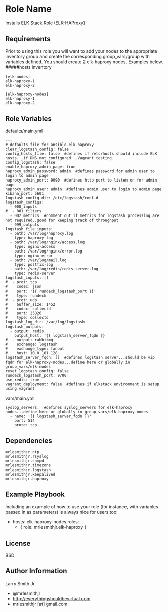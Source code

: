 Role Name
=========

Installs ELK Stack Role (ELK-HAProxy)

Requirements
------------

Prior to using this role you will want to add your nodes to the appropriate inventory group and create the corresponding group_vars/group with variables defined. You should create 2 elk-haproxy nodes. Examples below.
#####hosts inventory
````
[elk-nodes]
elk-haproxy-1
elk-haproxy-2

[elk-haproxy-nodes]
elk-haproxy-1
elk-haproxy-2
````

Role Variables
--------------
defaults/main.yml
````
---
# defaults file for ansible-elk-haproxy
clear_logstash_config: false
config_hosts_file: false  #defines if /etc/hosts should include ELK hosts...if DNS not configured...Vagrant testing.
config_logstash: false
enable_haproxy_admin_page: true
haproxy_admin_password: admin  #defines password for admin user to login to admin page
haproxy_admin_port: 9090  #defines http port to listen on for admin page
haproxy_admin_user: admin  #defines admin user to login to admin page
kibana_port: 5601
logstash_config_dir: /etc/logstash/conf.d
logstash_configs:
  - 000_inputs
#  - 001_filters
  - 002_metrics  #comment out if metrics for logstash processing are not required..good for keeping track of throughput
  - 999_outputs
logstash_file_inputs:
  - path: /var/log/haproxy.log
    type: haproxy-log
  - path: /var/log/nginx/access.log
    type: nginx-access
  - path: /var/log/nginx/error.log
    type: nginx-error
  - path: /var/log/mail.log
    type: postfix-log
  - path: /var/log/redis/redis-server.log
    type: redis-server
logstash_inputs: []
#  - prot: tcp
#    codec: json
#    port: '{{ rundeck_logstash_port }}'
#    type: rundeck
#  - prot: udp
#    buffer_size: 1452
#    codec: collectd
#    port: 25826
#    type: collectd
logstash_log_dir: /var/log/logstash
logstash_outputs:
  - output: redis
    output_host: '{{ logstash_server_fqdn }}'
#  - output: rabbitmq
#    exchange: logstash
#    exchange_type: fanout
#    host: 10.0.101.128
logstash_server_fqdn: []  #defines logstash server...should be vip fqdn for elk-haproxy-nodes...define here or globally in group_vars/elk-nodes
reset_logstash_config: false
rundeck_logstash_port: 9700
use_redis: true
vagrant_deployment: false  #defines if elkstack environment is setup using vagrant
````
vars/main.yml
````
syslog_servers:  #defines syslog_servers for elk-haproxy nodes...define here or globally in group_vars/elk-haproxy-nodes
  - name: '{{ logstash_server_fqdn }}'
    port: 514
    proto: tcp
````

Dependencies
------------

````
mrlesmithjr.ntp
mrlesmithjr.rsyslog
mrlesmithjr.snmpd
mrlesmithjr.timezone
mrlesmithjr.logstash
mrlesmithjr.keepalived
mrlesmithjr.haproxy
````

Example Playbook
----------------

Including an example of how to use your role (for instance, with variables passed in as parameters) is always nice for users too:

- hosts: elk-haproxy-nodes
  roles:
     - { role: mrlesmithjr.elk-haproxy }

License
-------

BSD

Author Information
------------------

Larry Smith Jr.
- @mrlesmithjr
- http://everythingshouldbevirtual.com
- mrlesmithjr [at] gmail.com

